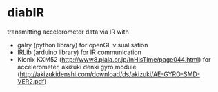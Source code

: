 diabIR
======

transmitting accelerometer data via IR with

- galry (python library) for openGL visualisation
- IRLib (arduino library) for IR communication
- Kionix KXM52 (http://www8.plala.or.jp/InHisTime/page044.html) for accelerometer, akizuki denki gyro module (http://akizukidenshi.com/download/ds/akizuki/AE-GYRO-SMD-VER2.pdf)

